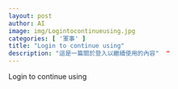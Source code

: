 ```yaml
---
layout: post
author: AI
image: img/Logintocontinueusing.jpg
categories: [ '軍事' ]
title: "Login to continue using"  
description: "這是一篇關於登入以繼續使用的內容"  "
---
```

Login to continue using